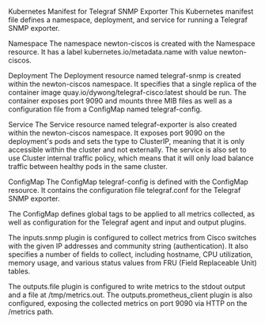 
Kubernetes Manifest for Telegraf SNMP Exporter
This Kubernetes manifest file defines a namespace, deployment, and service for running a Telegraf SNMP exporter.

Namespace
The namespace newton-ciscos is created with the Namespace resource. It has a label kubernetes.io/metadata.name with value newton-ciscos.

Deployment
The Deployment resource named telegraf-snmp is created within the newton-ciscos namespace. It specifies that a single replica of the container image quay.io/dywong/telegraf-cisco:latest should be run. The container exposes port 9090 and mounts three MIB files as well as a configuration file from a ConfigMap named telegraf-config.

Service
The Service resource named telegraf-exporter is also created within the newton-ciscos namespace. It exposes port 9090 on the deployment's pods and sets the type to ClusterIP, meaning that it is only accessible within the cluster and not externally. The service is also set to use Cluster internal traffic policy, which means that it will only load balance traffic between healthy pods in the same cluster.

ConfigMap
The ConfigMap telegraf-config is defined with the ConfigMap resource. It contains the configuration file telegraf.conf for the Telegraf SNMP exporter.

The ConfigMap defines global tags to be applied to all metrics collected, as well as configuration for the Telegraf agent and input and output plugins.

The inputs.snmp plugin is configured to collect metrics from Cisco switches with the given IP addresses and community string (authentication). It also specifies a number of fields to collect, including hostname, CPU utilization, memory usage, and various status values from FRU (Field Replaceable Unit) tables.

The outputs.file plugin is configured to write metrics to the stdout output and a file at /tmp/metrics.out. The outputs.prometheus_client plugin is also configured, exposing the collected metrics on port 9090 via HTTP on the /metrics path.
